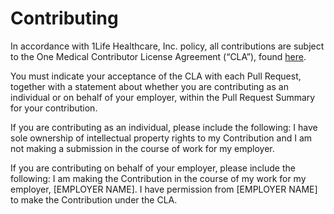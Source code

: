 # Contributing

In accordance with 1Life Healthcare, Inc. policy, all contributions are subject to the One Medical Contributor License Agreement (“CLA”), found [here](<docs/OM Contributor License Agreement_online version_110320.pdf>).

You must indicate your acceptance of the CLA with each Pull Request, together with a statement about whether you are contributing as an individual or on behalf of your employer, within the Pull Request Summary for your contribution.

If you are contributing as an individual, please include the following: I have sole ownership of intellectual property rights to my Contribution and I am not making a submission in the course of work for my employer.

If you are contributing on behalf of your employer, please include the following: I am making the Contribution in the course of my work for my employer, [EMPLOYER NAME]. I have permission from [EMPLOYER NAME] to make the Contribution under the CLA.
